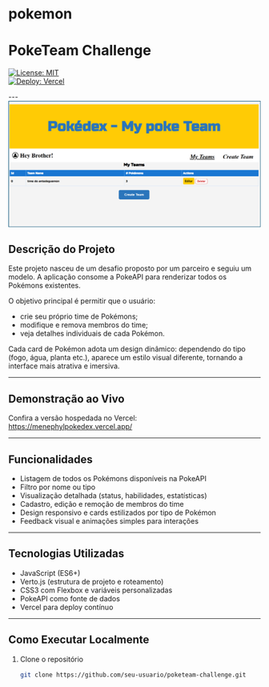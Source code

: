 # pokemon
# PokeTeam Challenge


[![License: MIT](https://img.shields.io/badge/License-MIT-blue.svg)](LICENSE)  
[![Deploy: Vercel](https://img.shields.io/badge/Deploy-Vercel-black?logo=vercel)](https://seu-projeto.vercel.app)

---![alt text](image.png)

## Descrição do Projeto

Este projeto nasceu de um desafio proposto por um parceiro e seguiu um modelo. 
A aplicação consome a PokeAPI para renderizar todos os Pokémons existentes.  

O objetivo principal é permitir que o usuário:

- crie seu próprio time de Pokémons;  
- modifique e remova membros do time;  
- veja detalhes individuais de cada Pokémon.  

Cada card de Pokémon adota um design dinâmico: dependendo do tipo (fogo, água, planta etc.), aparece um estilo visual diferente, tornando a interface mais atrativa e imersiva.

---

## Demonstração ao Vivo

Confira a versão hospedada no Vercel:  
https://menephylpokedex.vercel.app/

---

## Funcionalidades

- Listagem de todos os Pokémons disponíveis na PokeAPI  
- Filtro por nome ou tipo  
- Visualização detalhada (status, habilidades, estatísticas)  
- Cadastro, edição e remoção de membros do time  
- Design responsivo e cards estilizados por tipo de Pokémon  
- Feedback visual e animações simples para interações

---

## Tecnologias Utilizadas

- JavaScript (ES6+)  
- Verto.js (estrutura de projeto e roteamento)  
- CSS3 com Flexbox e variáveis personalizadas  
- PokeAPI como fonte de dados  
- Vercel para deploy contínuo

---

## Como Executar Localmente

1. Clone o repositório  
   ```bash
   git clone https://github.com/seu-usuario/poketeam-challenge.git

